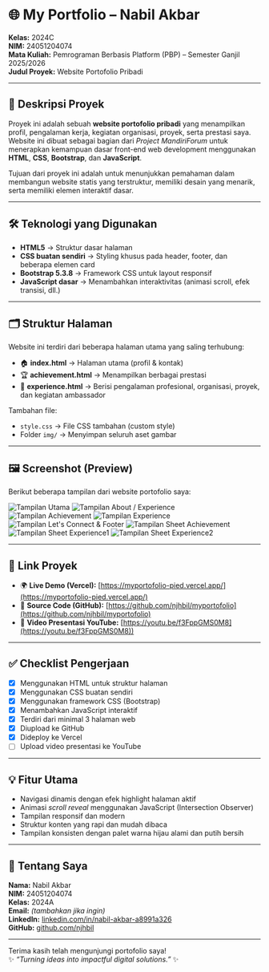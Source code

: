 # 🌐 My Portfolio – Nabil Akbar  
**Kelas:** 2024C  
**NIM:** 24051204074  
**Mata Kuliah:** Pemrograman Berbasis Platform (PBP) – Semester Ganjil 2025/2026  
**Judul Proyek:** Website Portofolio Pribadi  

---

## 📖 Deskripsi Proyek  
Proyek ini adalah sebuah **website portofolio pribadi** yang menampilkan profil, pengalaman kerja, kegiatan organisasi, proyek, serta prestasi saya.  
Website ini dibuat sebagai bagian dari *Project MandiriForum* untuk menerapkan kemampuan dasar front-end web development menggunakan **HTML**, **CSS**, **Bootstrap**, dan **JavaScript**.  

Tujuan dari proyek ini adalah untuk menunjukkan pemahaman dalam membangun website statis yang terstruktur, memiliki desain yang menarik, serta memiliki elemen interaktif dasar.  

---

## 🛠️ Teknologi yang Digunakan  
- **HTML5** → Struktur dasar halaman  
- **CSS buatan sendiri** → Styling khusus pada header, footer, dan beberapa elemen card  
- **Bootstrap 5.3.8** → Framework CSS untuk layout responsif  
- **JavaScript dasar** → Menambahkan interaktivitas (animasi scroll, efek transisi, dll.)  

---

## 🗂️ Struktur Halaman  
Website ini terdiri dari beberapa halaman utama yang saling terhubung:  
- 🏠 **index.html** → Halaman utama (profil & kontak)  
- 🏆 **achievement.html** → Menampilkan berbagai prestasi  
- 💼 **experience.html** → Berisi pengalaman profesional, organisasi, proyek, dan kegiatan ambassador  

Tambahan file:  
- `style.css` → File CSS tambahan (custom style)  
- Folder `img/` → Menyimpan seluruh aset gambar  

---

## 🖼️ Screenshot (Preview)

Berikut beberapa tampilan dari website portofolio saya:

![Tampilan Utama](img/sc1.png)
![Tampilan About / Experience](img/sc2.png)  
![Tampilan Achievement](img/sc3.png)
![Tampilan Experience](img/sc4.png)
![Tampilan Let's Connect & Footer](img/sc5.png)
![Tampilan Sheet Achievement](img/sc6.png)
![Tampilan Sheet Experience1](img/sc7.png)
![Tampilan Sheet Experience2](img/sc8.png)

---

## 🔗 Link Proyek  
- 🌍 **Live Demo (Vercel):** [https://myportofolio-pied.vercel.app/](https://myportofolio-pied.vercel.app/)  
- 📁 **Source Code (GitHub):** [https://github.com/njhbil/myportofolio](https://github.com/njhbil/myportofolio)  
- 🎥 **Video Presentasi YouTube:** [https://youtu.be/f3FppGMS0M8](https://youtu.be/f3FppGMS0M8))  

---

## ✅ Checklist Pengerjaan  
- [x] Menggunakan HTML untuk struktur halaman  
- [x] Menggunakan CSS buatan sendiri  
- [x] Menggunakan framework CSS (Bootstrap)  
- [x] Menambahkan JavaScript interaktif  
- [x] Terdiri dari minimal 3 halaman web  
- [x] Diupload ke GitHub  
- [x] Dideploy ke Vercel  
- [ ] Upload video presentasi ke YouTube  

---

## 💡 Fitur Utama  
- Navigasi dinamis dengan efek highlight halaman aktif  
- Animasi *scroll reveal* menggunakan JavaScript (Intersection Observer)  
- Tampilan responsif dan modern  
- Struktur konten yang rapi dan mudah dibaca  
- Tampilan konsisten dengan palet warna hijau alami dan putih bersih  

---

## 👤 Tentang Saya  
**Nama:** Nabil Akbar  
**NIM:** 24051204074  
**Kelas:** 2024A  
**Email:** *(tambahkan jika ingin)*  
**LinkedIn:** [linkedin.com/in/nabil-akbar-a8991a326](https://www.linkedin.com/in/nabil-akbar-a8991a326/)  
**GitHub:** [github.com/njhbil](https://github.com/njhbil)  

---

Terima kasih telah mengunjungi portofolio saya!  
✨ *“Turning ideas into impactful digital solutions.”* ✨
